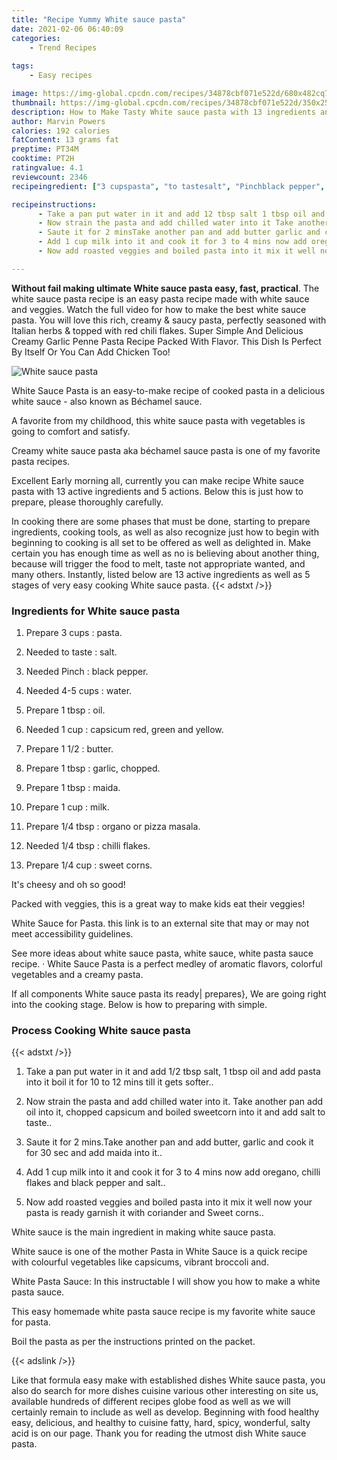 ```yaml
---
title: "Recipe Yummy White sauce pasta"
date: 2021-02-06 06:40:09
categories:
    - Trend Recipes
    
tags:
    - Easy recipes

image: https://img-global.cpcdn.com/recipes/34878cbf071e522d/680x482cq70/white-sauce-pasta-recipe-main-photo.jpg
thumbnail: https://img-global.cpcdn.com/recipes/34878cbf071e522d/350x250cq70/white-sauce-pasta-recipe-main-photo.jpg
description: How to Make Tasty White sauce pasta with 13 ingredients and 5 stages of easy cooking.
author: Marvin Powers
calories: 192 calories
fatContent: 13 grams fat
preptime: PT34M
cooktime: PT2H
ratingvalue: 4.1
reviewcount: 2346
recipeingredient: ["3 cupspasta", "to tastesalt", "Pinchblack pepper", "4-5 cupswater", "1 tbspoil", "1 cupcapsicum red green and yellow", "1 1/2butter", "1 tbspgarlic chopped", "1 tbspmaida", "1 cupmilk", "1/4 tbsporgano or pizza masala", "1/4 tbspchilli flakes", "1/4 cupsweet corns"]

recipeinstructions: 
      - Take a pan put water in it and add 12 tbsp salt 1 tbsp oil and add pasta into it boil it for 10 to 12 mins till it gets softer 
      - Now strain the pasta and add chilled water into it Take another pan add oil into it chopped capsicum and boiled sweetcorn into it and add salt to taste 
      - Saute it for 2 minsTake another pan and add butter garlic and cook it for 30 sec and add maida into it 
      - Add 1 cup milk into it and cook it for 3 to 4 mins now add oregano chilli flakes and black pepper and salt 
      - Now add roasted veggies and boiled pasta into it mix it well now your pasta is ready garnish it with coriander and Sweet corns

---
```




**Without fail making ultimate White sauce pasta easy, fast, practical**. The white sauce pasta recipe is an easy pasta recipe made with white sauce and veggies. Watch the full video for how to make the best white sauce pasta. You will love this rich, creamy &amp; saucy pasta, perfectly seasoned with Italian herbs &amp; topped with red chili flakes. Super Simple And Delicious Creamy Garlic Penne Pasta Recipe Packed With Flavor. This Dish Is Perfect By Itself Or You Can Add Chicken Too!


![White sauce pasta](https://img-global.cpcdn.com/recipes/34878cbf071e522d/680x482cq70/white-sauce-pasta-recipe-main-photo.jpg "White sauce pasta")



White Sauce Pasta is an easy-to-make recipe of cooked pasta in a delicious white sauce - also known as Béchamel sauce.

A favorite from my childhood, this white sauce pasta with vegetables is going to comfort and satisfy.

Creamy white sauce pasta aka béchamel sauce pasta is one of my favorite pasta recipes.


Excellent Early morning all, currently you can make recipe White sauce pasta with 13 active ingredients and 5 actions. Below this is just how to prepare, please thoroughly carefully.

In cooking there are some phases that must be done, starting to prepare ingredients, cooking tools, as well as also recognize just how to begin with beginning to cooking is all set to be offered as well as delighted in. Make certain you has enough time as well as no is believing about another thing, because will trigger the food to melt, taste not appropriate wanted, and many others. Instantly, listed below are 13 active ingredients as well as 5 stages of very easy cooking White sauce pasta.
{{< adstxt />}}

### Ingredients for White sauce pasta


1. Prepare 3 cups : pasta.

1. Needed to taste : salt.

1. Needed Pinch : black pepper.

1. Needed 4-5 cups : water.

1. Prepare 1 tbsp : oil.

1. Needed 1 cup : capsicum red, green and yellow.

1. Prepare 1 1/2 : butter.

1. Prepare 1 tbsp : garlic, chopped.

1. Prepare 1 tbsp : maida.

1. Prepare 1 cup : milk.

1. Prepare 1/4 tbsp : organo or pizza masala.

1. Needed 1/4 tbsp : chilli flakes.

1. Prepare 1/4 cup : sweet corns.


It&#39;s cheesy and oh so good!

Packed with veggies, this is a great way to make kids eat their veggies!

White Sauce for Pasta. this link is to an external site that may or may not meet accessibility guidelines.

See more ideas about white sauce pasta, white sauce, white pasta sauce recipe. · White Sauce Pasta is a perfect medley of aromatic flavors, colorful vegetables and a creamy pasta.


If all components White sauce pasta its ready| prepares}, We are going right into the cooking stage. Below is how to preparing with simple.

### Process Cooking White sauce pasta

{{< adstxt />}}


1. Take a pan put water in it and add 1/2 tbsp salt, 1 tbsp oil and add pasta into it boil it for 10 to 12 mins till it gets softer..



1. Now strain the pasta and add chilled water into it. Take another pan add oil into it, chopped capsicum and boiled sweetcorn into it and add salt to taste..



1. Saute it for 2 mins.Take another pan and add butter, garlic and cook it for 30 sec and add maida into it..



1. Add 1 cup milk into it and cook it for 3 to 4 mins now add oregano, chilli flakes and black pepper and salt..



1. Now add roasted veggies and boiled pasta into it mix it well now your pasta is ready garnish it with coriander and Sweet corns..




White sauce is the main ingredient in making white sauce pasta.

White sauce is one of the mother Pasta in White Sauce is a quick recipe with colourful vegetables like capsicums, vibrant broccoli and.

White Pasta Sauce: In this instructable I will show you how to make a white pasta sauce.

This easy homemade white pasta sauce recipe is my favorite white sauce for pasta.

Boil the pasta as per the instructions printed on the packet.


{{< adslink />}}

Like that formula easy make with established dishes White sauce pasta, you also do search for more dishes cuisine various other interesting on site us, available hundreds of different recipes globe food as well as we will certainly remain to include as well as develop. Beginning with food healthy easy, delicious, and healthy to cuisine fatty, hard, spicy, wonderful, salty acid is on our page. Thank you for reading the utmost dish White sauce pasta.
